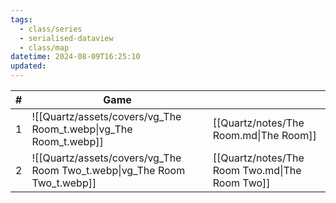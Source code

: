 ```yaml
---
tags:
  - class/series
  - serialised-dataview
  - class/map
datetime: 2024-08-09T16:25:10
updated:
---
```

<!-- QueryToSerialize: table without id sequence as "#", embed(link(thumbnail)) as Game, file.link as ""  from #class/video-game where series = [[]] sort sequence -->
<!-- SerializedQuery: table without id sequence as "#", embed(link(thumbnail)) as Game, file.link as ""  from #class/video-game where series = [[]] sort sequence -->

| # | Game                                                                     |                                                |
| - | ------------------------------------------------------------------------ | ---------------------------------------------- |
| 1 | ![[Quartz/assets/covers/vg_The Room_t.webp\|vg_The Room_t.webp]]         | [[Quartz/notes/The Room.md\|The Room]]         |
| 2 | ![[Quartz/assets/covers/vg_The Room Two_t.webp\|vg_The Room Two_t.webp]] | [[Quartz/notes/The Room Two.md\|The Room Two]] |
<!-- SerializedQuery END -->
